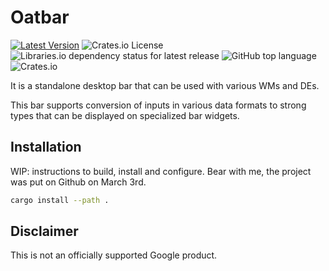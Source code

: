 # Oatbar

[![Latest Version](https://img.shields.io/crates/v/oatbar.svg)](https://crates.io/crates/oatbar)
![Crates.io License](https://img.shields.io/crates/l/oatbar)
![Libraries.io dependency status for latest release](https://img.shields.io/librariesio/release/cargo/oatbar)
![GitHub top language](https://img.shields.io/github/languages/top/igor-petruk/oatbar)
![Crates.io](https://img.shields.io/crates/d/oatbar?label=Cargo.io%20downloads)

It is a standalone desktop bar that can be used with various WMs and DEs.

This bar supports conversion of inputs in various data formats to strong types that can be displayed on specialized bar widgets.

## Installation

WIP: instructions to build, install and configure. Bear with me, the project was put on Github on March 3rd.

```sh
cargo install --path .
```

## Disclaimer

This is not an officially supported Google product.
